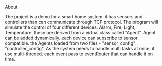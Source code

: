 About

The project is a demo for a smart home system. it has sensors and controllers than can communicate through TCP protocol. 
The program will simulate the control of four different devices: Alarm, Fire, Light, Temperature.
these are derived from a virtual class called "Agent".
Agent can be added dynamically. each device can subscribe to sensor compatible.
the Agents loaded from two files - "sensor_config" , "controller_config".
As the system needs to handle multi tasks at once, it use multi-threded. each event pass to eventRouter that can handle it on time.